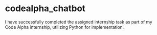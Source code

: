 # codealpha_chatbot
I have successfully completed the assigned internship task as part of my Code Alpha internship, utilizing Python for implementation.

